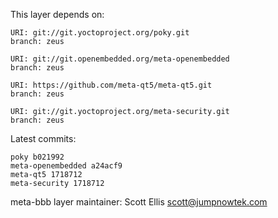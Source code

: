 This layer depends on:

    URI: git://git.yoctoproject.org/poky.git
    branch: zeus

    URI: git://git.openembedded.org/meta-openembedded
    branch: zeus

    URI: https://github.com/meta-qt5/meta-qt5.git
    branch: zeus 

    URI: git://git.yoctoproject.org/meta-security.git
    branch: zeus 

Latest commits:

    poky b021992
    meta-openembedded a24acf9
    meta-qt5 1718712
    meta-security 1718712

meta-bbb layer maintainer: Scott Ellis <scott@jumpnowtek.com>
